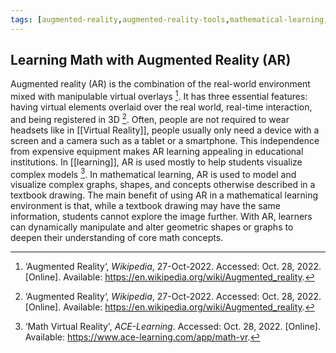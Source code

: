 ```yaml
---
tags: [augmented-reality,augmented-reality-tools,mathematical-learning,Geogebra,Construct3d,ARCube]
---
```


## Learning Math with Augmented Reality (AR)

Augmented reality (AR) is the combination of the real-world environment mixed with manipulable virtual overlays [^1]. It has three essential features: having virtual elements overlaid over the real world, real-time interaction, and being registered in 3D [^1]. Often, people are not required to wear headsets like in [[Virtual Reality]], people usually only need a device with a screen and a camera such as a tablet or a smartphone. This independence from expensive equipment makes AR learning appealing in educational institutions. In [[learning]], AR is used mostly to help students visualize complex models [^2]. In mathematical learning, AR is used to model and visualize complex graphs, shapes, and concepts otherwise described in a textbook drawing. The main benefit of using AR in a mathematical learning environment is that, while a textbook drawing may have the same information, students cannot explore the image further.  With AR, learners can dynamically manipulate and alter geometric shapes or graphs to deepen their understanding of core math concepts.

[^1]: ‘Augmented Reality‘, _Wikipedia_, 27-Oct-2022. Accessed: Oct. 28, 2022. [Online]. Available: https://en.wikipedia.org/wiki/Augmented_reality.
[^2]: ‘Math Virtual Reality', _ACE-Learning_. Accessed: Oct. 28, 2022. [Online]. Available: https://www.ace-learning.com/app/math-vr.